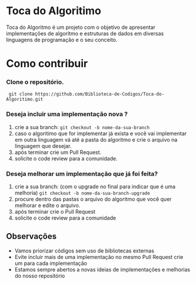 # Toca do Algoritimo

Toca do Algoritmo é um projeto com o objetivo de apresentar implementações de algoritmo e estruturas de dados em diversas linguagens de programação e o seu conceito. 


# Como contribuir

### Clone o repositório.
``` git clone https://github.com/Biblioteca-de-Codigos/Toca-do-Algoritimo.git```

### Deseja incluir uma implementação nova ?
1. crie a sua branch:
`git checkout -b nome-da-sua-branch`
2. caso o algoritimo que for implementar já exista e você vai implementar em outra linguagem vá até a pasta do algoritmo e crie o arquivo na linguagem que desejar.
3. após terminar crie um Pull Request.
4. solicite o code review para a comunidade.


### Deseja melhorar um implementação que já foi feita?

1. crie a sua branch: (com o upgrade no final para indicar que é uma melhoria)
`git checkout -b nome-da-sua-branch-upgrade`
2. procure dentro das pastas o arquivo do algoritmo que você quer melhorar e edite o arquivo.
3. após terminar crie o Pull Request
4. solicite o code review para a comunidade

## Observações

* Vamos priorizar códigos sem uso de bibliotecas externas
* Evite incluir mais de uma implementação no mesmo Pull Request crie um para cada implementação
* Estamos sempre abertos a novas ideias de implementações e melhorias do nosso repositório

